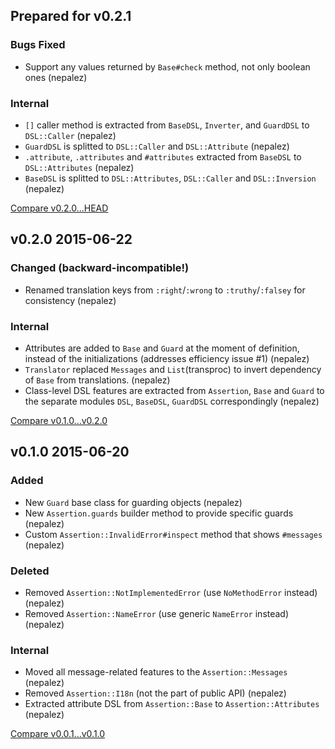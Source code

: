 ## Prepared for v0.2.1

### Bugs Fixed

* Support any values returned by `Base#check` method, not only boolean ones (nepalez)

### Internal

* `[]` caller method is extracted from `BaseDSL`, `Inverter`, and `GuardDSL` to `DSL::Caller` (nepalez)
* `GuardDSL` is splitted to `DSL::Caller` and `DSL::Attribute` (nepalez)
* `.attribute`, `.attributes` and `#attributes` extracted from `BaseDSL` to `DSL::Attributes` (nepalez)
* `BaseDSL` is splitted to `DSL::Attributes`, `DSL::Caller` and `DSL::Inversion` (nepalez)

[Compare v0.2.0...HEAD](https://github.com/nepalez/assertion/compare/v0.2.0...HEAD)

## v0.2.0 2015-06-22

### Changed (backward-incompatible!)

* Renamed translation keys from `:right`/`:wrong` to `:truthy`/`:falsey` for consistency (nepalez)

### Internal

* Attributes are added to `Base` and `Guard` at the moment of definition,
  instead of the initializations (addresses efficiency issue #1) (nepalez)
* `Translator` replaced `Messages` and `List`(transproc) to invert dependency
  of `Base` from translations. (nepalez)
* Class-level DSL features are extracted from `Assertion`, `Base` and `Guard`
  to the separate modules `DSL`, `BaseDSL`, `GuardDSL` correspondingly (nepalez)

[Compare v0.1.0...v0.2.0](https://github.com/nepalez/assertion/compare/v0.1.0...v0.2.0)

## v0.1.0 2015-06-20

### Added

* New `Guard` base class for guarding objects (nepalez)
* New `Assertion.guards` builder method to provide specific guards (nepalez)
* Custom `Assertion::InvalidError#inspect` method that shows `#messages` (nepalez)

### Deleted

* Removed `Assertion::NotImplementedError` (use `NoMethodError` instead) (nepalez)
* Removed `Assertion::NameError` (use generic `NameError` instead) (nepalez)

### Internal

* Moved all message-related features to the `Assertion::Messages` (nepalez)
* Removed `Assertion::I18n` (not the part of public API) (nepalez)
* Extracted attribute DSL from `Assertion::Base` to `Assertion::Attributes` (nepalez)

[Compare v0.0.1...v0.1.0](https://github.com/nepalez/assertion/compare/v0.0.1...v0.1.0)
